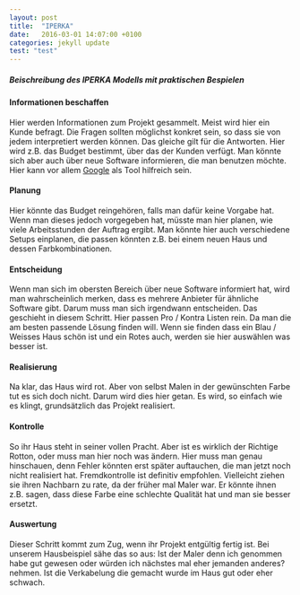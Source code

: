 ```yaml
---
layout: post
title:  "IPERKA"
date:   2016-03-01 14:07:00 +0100
categories: jekyll update
test: "test"
---
```

##### Beischreibung des IPERKA Modells mit praktischen Bespielen
#### Informationen beschaffen
Hier werden Informationen zum Projekt gesammelt. Meist wird hier ein Kunde befragt.
Die Fragen sollten möglichst konkret sein, so dass sie von jedem interpretiert werden können. Das gleiche
gilt für die Antworten. Hier wird z.B. das Budget bestimmt, über das der Kunden verfügt. Man könnte
sich aber auch über neue Software informieren, die man benutzen möchte. Hier kann vor allem [Google]
als Tool hilfreich sein.

#### Planung
Hier könnte das Budget reingehören, falls man dafür keine Vorgabe hat. Wenn man dieses jedoch vorgegeben hat, müsste man hier planen, wie viele Arbeitsstunden der Auftrag ergibt. Man könnte hier auch verschiedene Setups einplanen, die passen könnten z.B. bei einem neuen Haus und dessen Farbkombinationen.

#### Entscheidung
Wenn man sich im obersten Bereich über neue Software informiert hat, wird man wahrscheinlich merken, dass es
mehrere Anbieter für ähnliche Software gibt. Darum muss man sich irgendwann entscheiden. Das geschieht in
diesem Schritt. Hier passen Pro / Kontra Listen rein. Da man die am besten passende Lösung finden will. Wenn sie
finden dass ein Blau / Weisses Haus schön ist und ein Rotes auch, werden sie hier auswählen was besser ist.

#### Realisierung
Na klar, das Haus wird rot. Aber von selbst Malen in der gewünschten Farbe tut es sich doch nicht. Darum
wird dies hier getan. Es wird, so einfach wie es klingt, grundsätzlich das Projekt realisiert.

#### Kontrolle
So ihr Haus steht in seiner vollen Pracht. Aber ist es wirklich der Richtige Rotton, oder muss man hier
noch was ändern. Hier muss man genau hinschauen, denn Fehler könnten erst später auftauchen, die man jetzt
noch nicht realisiert hat. Fremdkontrolle ist definitiv emp­foh­len. Vielleicht ziehen sie ihren Nachbarn zu rate, da der
früher mal Maler war. Er könnte ihnen z.B. sagen, dass diese Farbe eine schlechte Qualität hat und man
sie besser ersetzt.

#### Auswertung
Dieser Schritt kommt zum Zug, wenn ihr Projekt entgültig fertig ist. Bei unserem Hausbeispiel sähe das so aus:
Ist der Maler denn ich genommen habe gut gewesen oder würden ich nächstes mal eher jemanden anderes?
nehmen. Ist die Verkabelung die gemacht wurde im Haus gut oder eher schwach.

[Google]: <http://google.ch>
